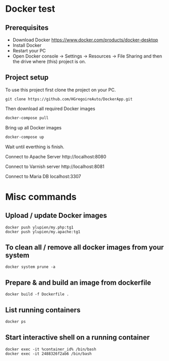 # Docker test

## Prerequisites
+ Download Docker https://www.docker.com/products/docker-desktop
+ Install Docker
+ Restart your PC
+ Open Docker console -> Settings -> Resources -> File Sharing and then the drive where (this) project is on.

## Project setup

To use this project first clone the project on your PC.

```
git clone https://github.com/HGregoireAuto/DockerApp.git
```

Then download all required Docker images

```bash
docker-compose pull
```

Bring up all Docker images

```bash
docker-compose up
```

Wait until everthing is finish. 

Connect to Apache Server 
http://localhost:8080  


Connect to Varnish server
http://localhost:8081  


Connect to Maria DB
localhost:3307


# Misc commands

## Upload / update Docker images
```
docker push ylupien/my.php:tg1
docker push ylupien/my.apache:tg1
```

## To clean all / remove all docker images from your system
```
docker system prune -a
```

## Prepare & and build an image from dockerfile
```
docker build -f Dockerfile .
```

## List running containers
```bash
docker ps
```

## Start interactive shell on a running container
```
docker exec -it %container_id% /bin/bash
docker exec -it 2488326f2ab6 /bin/bash
```
